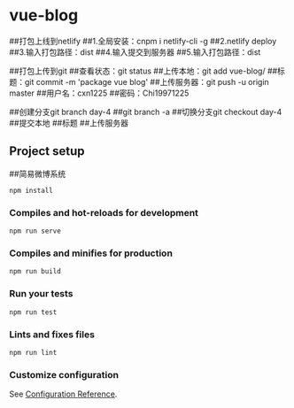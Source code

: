 # vue-blog
##打包上线到netlify
##1.全局安装：cnpm i netlify-cli -g
##2.netlify deploy
##3.输入打包路径：dist
##4.输入提交到服务器
##5.输入打包路径：dist

##打包上传到git
##查看状态：git status
##上传本地：git add vue-blog/
##标题：git commit -m 'package vue blog'
##上传服务器：git push -u origin master
##用户名：cxn1225
##密码：Chi19971225

##创建分支git branch day-4
##git branch -a
##切换分支git checkout day-4
##提交本地
##标题
##上传服务器




## Project setup
##简易微博系统
```
npm install
```

### Compiles and hot-reloads for development
```
npm run serve
```

### Compiles and minifies for production
```
npm run build
```

### Run your tests
```
npm run test
```

### Lints and fixes files
```
npm run lint
```

### Customize configuration
See [Configuration Reference](https://cli.vuejs.org/config/).
